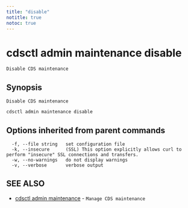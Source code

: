 ```yaml
---
title: "disable"
notitle: true
notoc: true
---
```

# cdsctl admin maintenance disable

`Disable CDS maintenance`

## Synopsis

`Disable CDS maintenance`

```
cdsctl admin maintenance disable
```

## Options inherited from parent commands

```
  -f, --file string   set configuration file
  -k, --insecure      (SSL) This option explicitly allows curl to perform "insecure" SSL connections and transfers.
  -w, --no-warnings   do not display warnings
  -v, --verbose       verbose output
```

## SEE ALSO

* [cdsctl admin maintenance](/docs/components/cdsctl/admin/maintenance/)	 - `Manage CDS maintenance`

